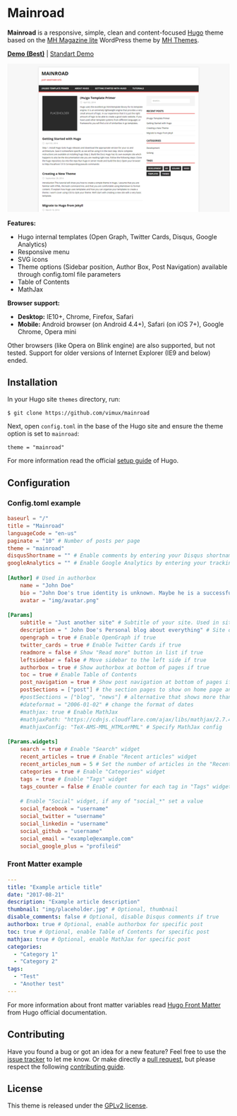 # Mainroad

**Mainroad** is a responsive, simple, clean and content-focused [Hugo](https://gohugo.io/) theme based on the [MH Magazine lite](https://wordpress.org/themes/mh-magazine-lite/) WordPress theme by [MH Themes](https://www.mhthemes.com/).

**[Demo (Best)](https://hugothemes.gitlab.io/mainroad/)** | [Standart Demo](https://themes.gohugo.io/theme/mainroad/)

![screenshot](https://github.com/Vimux/mainroad/blob/master/images/screenshot.png)

**Features:**

+ Hugo internal templates (Open Graph, Twitter Cards, Disqus, Google Analytics)
+ Responsive menu
+ SVG icons
+ Theme options (Sidebar position, Author Box, Post Navigation) available through config.toml file parameters
+ Table of Contents
+ MathJax

**Browser support:**

+ **Desktop:** IE10+, Chrome, Firefox, Safari
+ **Mobile:** Android browser (on Android 4.4+), Safari (on iOS 7+), Google Chrome, Opera mini

Other browsers (like Opera on Blink engine) are also supported, but not tested. Support for older versions of Internet Explorer (IE9 and below) ended.

## Installation

In your Hugo site `themes` directory, run:

```
$ git clone https://github.com/vimux/mainroad
```

Next, open `config.toml` in the base of the Hugo site and ensure the theme option is set to `mainroad`:

```
theme = "mainroad"
```

For more information read the official [setup guide](https://gohugo.io/themes/installing-and-using-themes/) of Hugo.

## Configuration

### Config.toml example

```toml
baseurl = "/"
title = "Mainroad"
languageCode = "en-us"
paginate = "10" # Number of posts per page
theme = "mainroad"
disqusShortname = "" # Enable comments by entering your Disqus shortname
googleAnalytics = "" # Enable Google Analytics by entering your tracking id

[Author] # Used in authorbox
    name = "John Doe"
    bio = "John Doe's true identity is unknown. Maybe he is a successful blogger or writer. Nobody knows it."
    avatar = "img/avatar.png"

[Params]
    subtitle = "Just another site" # Subtitle of your site. Used in site header
    description = " John Doe's Personal blog about everything" # Site description. Used in meta description
    opengraph = true # Enable OpenGraph if true
    twitter_cards = true # Enable Twitter Cards if true
    readmore = false # Show "Read more" button in list if true
    leftsidebar = false # Move sidebar to the left side if true
    authorbox = true # Show authorbox at bottom of pages if true
    toc = true # Enable Table of Contents
    post_navigation = true # Show post navigation at bottom of pages if true
    postSections = ["post"] # the section pages to show on home page and the "Recent articles" widget
    #postSections = ["blog", "news"] # alternative that shows more than one section's pages
    #dateformat = "2006-01-02" # change the format of dates
    #mathjax: true # Enable MathJax
    #mathjaxPath: "https://cdnjs.cloudflare.com/ajax/libs/mathjax/2.7.4/MathJax.js" # Specify MathJax path
    #mathjaxConfig: "TeX-AMS-MML_HTMLorMML" # Specify MathJax config

[Params.widgets]
    search = true # Enable "Search" widget
    recent_articles = true # Enable "Recent articles" widget
    recent_articles_num = 5 # Set the number of articles in the "Recent articles" widget
    categories = true # Enable "Categories" widget
    tags = true # Enable "Tags" widget
    tags_counter = false # Enable counter for each tag in "Tags" widget (disabled by default)

    # Enable "Social" widget, if any of "social_*" set a value
    social_facebook = "username"
    social_twitter = "username"
    social_linkedin = "username"
    social_github = "username"
    social_email = "example@example.com"
    social_google_plus = "profileid"
```

### Front Matter example

```yaml
---
title: "Example article title"
date: "2017-08-21"
description: "Example article description"
thumbnail: "img/placeholder.jpg" # Optional, thumbnail
disable_comments: false # Optional, disable Disqus comments if true
authorbox: true # Optional, enable authorbox for specific post
toc: true # Optional, enable Table of Contents for specific post
mathjax: true # Optional, enable MathJax for specific post
categories:
  - "Category 1"
  - "Category 2"
tags:
  - "Test"
  - "Another test"
---
```

For more information about front matter variables read [Hugo Front Matter](https://gohugo.io/themes/installing-and-using-themes/) from Hugo official documentation.

## Contributing

Have you found a bug or got an idea for a new feature? Feel free to use the [issue tracker](https://github.com/Vimux/mainroad/issues) to let me know. Or make directly a [pull request](https://github.com/Vimux/mainroad/pulls), but please respect the following [contributing guide](https://github.com/Vimux/Mainroad/wiki/Contributing).

## License

This theme is released under the [GPLv2 license](https://github.com/Vimux/mainroad/blob/master/LICENSE.md).
